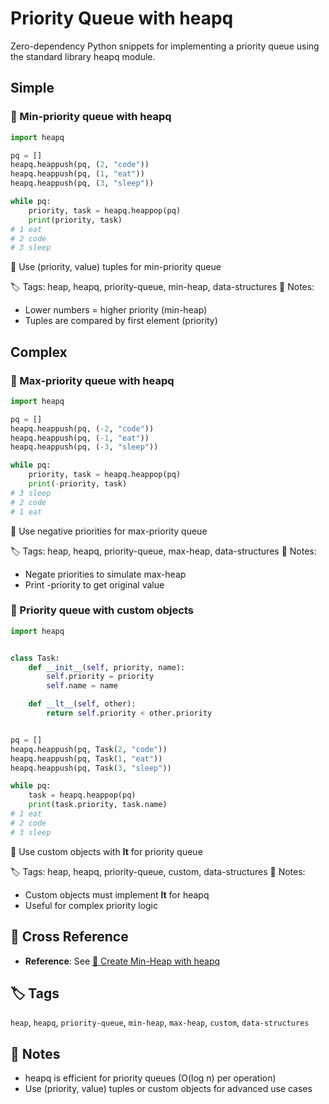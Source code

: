 # Priority Queue with heapq

Zero-dependency Python snippets for implementing a priority queue using the standard library heapq module.

## Simple

### 🧩 Min-priority queue with heapq

```python
import heapq

pq = []
heapq.heappush(pq, (2, "code"))
heapq.heappush(pq, (1, "eat"))
heapq.heappush(pq, (3, "sleep"))

while pq:
    priority, task = heapq.heappop(pq)
    print(priority, task)
# 1 eat
# 2 code
# 3 sleep
```

📂 Use (priority, value) tuples for min-priority queue

🏷️ Tags: heap, heapq, priority-queue, min-heap, data-structures
📝 Notes:
- Lower numbers = higher priority (min-heap)
- Tuples are compared by first element (priority)

## Complex

### 🧩 Max-priority queue with heapq

```python
import heapq

pq = []
heapq.heappush(pq, (-2, "code"))
heapq.heappush(pq, (-1, "eat"))
heapq.heappush(pq, (-3, "sleep"))

while pq:
    priority, task = heapq.heappop(pq)
    print(-priority, task)
# 3 sleep
# 2 code
# 1 eat
```

📂 Use negative priorities for max-priority queue

🏷️ Tags: heap, heapq, priority-queue, max-heap, data-structures
📝 Notes:
- Negate priorities to simulate max-heap
- Print -priority to get original value

### 🧩 Priority queue with custom objects

```python
import heapq


class Task:
    def __init__(self, priority, name):
        self.priority = priority
        self.name = name

    def __lt__(self, other):
        return self.priority < other.priority


pq = []
heapq.heappush(pq, Task(2, "code"))
heapq.heappush(pq, Task(1, "eat"))
heapq.heappush(pq, Task(3, "sleep"))

while pq:
    task = heapq.heappop(pq)
    print(task.priority, task.name)
# 1 eat
# 2 code
# 3 sleep
```

📂 Use custom objects with __lt__ for priority queue

🏷️ Tags: heap, heapq, priority-queue, custom, data-structures
📝 Notes:
- Custom objects must implement __lt__ for heapq
- Useful for complex priority logic

## 🔗 Cross Reference

- **Reference**: See [📂 Create Min-Heap with heapq](../heaps/heap_create.md)

## 🏷️ Tags

`heap`, `heapq`, `priority-queue`, `min-heap`, `max-heap`, `custom`, `data-structures`

## 📝 Notes
- heapq is efficient for priority queues (O(log n) per operation)
- Use (priority, value) tuples or custom objects for advanced use cases
